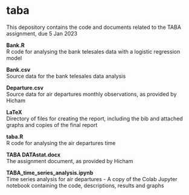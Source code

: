# taba
This depository contains the code and documents related to the TABA assignment, due 5 Jan 2023

__Bank.R__  
R code for analysing the bank telesales data with a logistic regression model

__Bank.csv__   
Source data for the bank telesales data analysis

__Departure.csv__   
Source data for air departures monthly observations, as provided by Hicham

__LaTeX__   
Directory of files for creating the report, including the bib and attached graphs and copies of the final report

__taba.R__   
R code for analysing the air departures time 

__TABA DATAstat.docx__   
The assignment document, as provided by Hicham

__TABA_time_series_analysis.ipynb__   
Time series analysis for air departures - A copy of the Colab Jupyter notebook containing the code, descriptions, results and graphs
